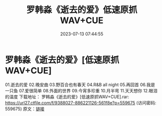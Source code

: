 ﻿---
title: 罗韩淼《逝去的爱》低速原抓WAV+CUE
date: 2023-07-13 07:44:55
categories: WAV车载音乐、镜像
tags: 华语中文
---
# 罗韩淼《逝去的爱》[低速原抓WAV+CUE]

01.逝去的爱
02.晚安曲
03.野百合也有春天
04.R&B all night
05.再回首
06.我是一只鱼
07.爱很简单
08.外面的世界
09.今宵多珍重
10.月半弯
11.天天想你
12.眼泪的温度
下载地址：
罗韩淼《逝去的爱》[低速原抓WAV+CUE].rar: https://url27.ctfile.com/f/9388027-886221126-561f8e?p=559675
(访问密码: 559675)
原文：[链接](https://blog.sina.com.cn/s/blog_1647c7e76010312oj.html)